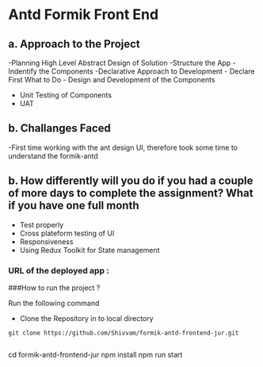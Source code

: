 #  Antd Formik Front End

## a. Approach to the Project

-Planning High Level Abstract Design of Solution
-Structure the App
-Indentify the Components
-Declarative Approach to Development
	- Declare First What to Do
	- Design and Development of the Components
- Unit Testing of Components
- UAT

## b. Challanges Faced

-First time working with the ant design UI, therefore took some time to understand the formik-antd

## b. How differently will you do if you had a couple of more days to complete the assignment? What if you have one full month

- Test properly
- Cross plateform testing of UI
- Responsiveness
- Using Redux Toolkit for State management 


### URL of the deployed app : 


###How to run the project ?

Run the following command

- Clone the Repository in to local directory

```
git clone https://github.com/Shivvam/formik-antd-frontend-jur.git


```
cd formik-antd-frontend-jur
npm install
npm run start
```

